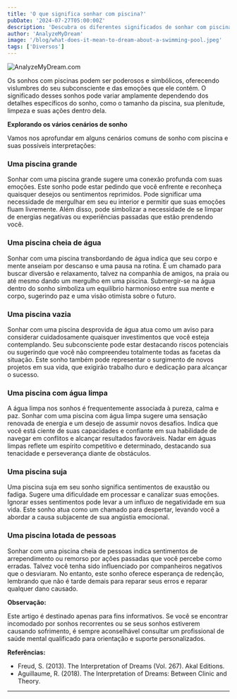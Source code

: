 ```yaml
---
title: 'O que significa sonhar com piscina?'
pubDate: '2024-07-27T05:00:00Z'
description: 'Descubra os diferentes significados de sonhar com piscina, desde uma piscina cheia de água até uma piscina vazia, e como interpretar esses sonhos.'
author: 'AnalyzeMyDream'
image: '/blog/what-does-it-mean-to-dream-about-a-swimming-pool.jpeg'
tags: ['Diversos']
---
```


![AnalyzeMyDream.com](/blog/what-does-it-mean-to-dream-about-a-swimming-pool.jpeg)


Os sonhos com piscinas podem ser poderosos e simbólicos, oferecendo vislumbres do seu subconsciente e das emoções que ele contém. O significado desses sonhos pode variar amplamente dependendo dos detalhes específicos do sonho, como o tamanho da piscina, sua plenitude, limpeza e suas ações dentro dela. 

**Explorando os vários cenários de sonho**

Vamos nos aprofundar em alguns cenários comuns de sonho com piscina e suas possíveis interpretações:

### Uma piscina grande

Sonhar com uma piscina grande sugere uma conexão profunda com suas emoções. Este sonho pode estar pedindo que você enfrente e reconheça quaisquer desejos ou sentimentos reprimidos. Pode significar uma necessidade de mergulhar em seu eu interior e permitir que suas emoções fluam livremente. Além disso, pode simbolizar a necessidade de se limpar de energias negativas ou experiências passadas que estão prendendo você. 

### Uma piscina cheia de água

Sonhar com uma piscina transbordando de água indica que seu corpo e mente anseiam por descanso e uma pausa na rotina. É um chamado para buscar diversão e relaxamento, talvez na companhia de amigos, na praia ou até mesmo dando um mergulho em uma piscina. Submergir-se na água dentro do sonho simboliza um equilíbrio harmonioso entre sua mente e corpo, sugerindo paz e uma visão otimista sobre o futuro. 

### Uma piscina vazia

Sonhar com uma piscina desprovida de água atua como um aviso para considerar cuidadosamente quaisquer investimentos que você esteja contemplando. Seu subconsciente pode estar destacando riscos potenciais ou sugerindo que você não compreendeu totalmente todas as facetas da situação. Este sonho também pode representar o surgimento de novos projetos em sua vida, que exigirão trabalho duro e dedicação para alcançar o sucesso.

### Uma piscina com água limpa

A água limpa nos sonhos é frequentemente associada à pureza, calma e paz. Sonhar com uma piscina com água limpa sugere uma sensação renovada de energia e um desejo de assumir novos desafios. Indica que você está ciente de suas capacidades e confiante em sua habilidade de navegar em conflitos e alcançar resultados favoráveis. Nadar em águas limpas reflete um espírito competitivo e determinado, destacando sua tenacidade e perseverança diante de obstáculos.

### Uma piscina suja

Uma piscina suja em seu sonho significa sentimentos de exaustão ou fadiga. Sugere uma dificuldade em processar e canalizar suas emoções. Ignorar esses sentimentos pode levar a um influxo de negatividade em sua vida. Este sonho atua como um chamado para despertar, levando você a abordar a causa subjacente de sua angústia emocional. 

### Uma piscina lotada de pessoas

Sonhar com uma piscina cheia de pessoas indica sentimentos de arrependimento ou remorso por ações passadas que você percebe como erradas. Talvez você tenha sido influenciado por companheiros negativos que o desviaram. No entanto, este sonho oferece esperança de redenção, lembrando que não é tarde demais para reparar seus erros e reparar qualquer dano causado. 

**Observação:**

Este artigo é destinado apenas para fins informativos. Se você se encontrar incomodado por sonhos recorrentes ou se seus sonhos estiverem causando sofrimento, é sempre aconselhável consultar um profissional de saúde mental qualificado para orientação e suporte personalizados. 

**Referências:**

- Freud, S. (2013). The Interpretation of Dreams (Vol. 267). Akal Editions.
- Aguillaume, R. (2018). The Interpretation of Dreams: Between Clinic and Theory.

---